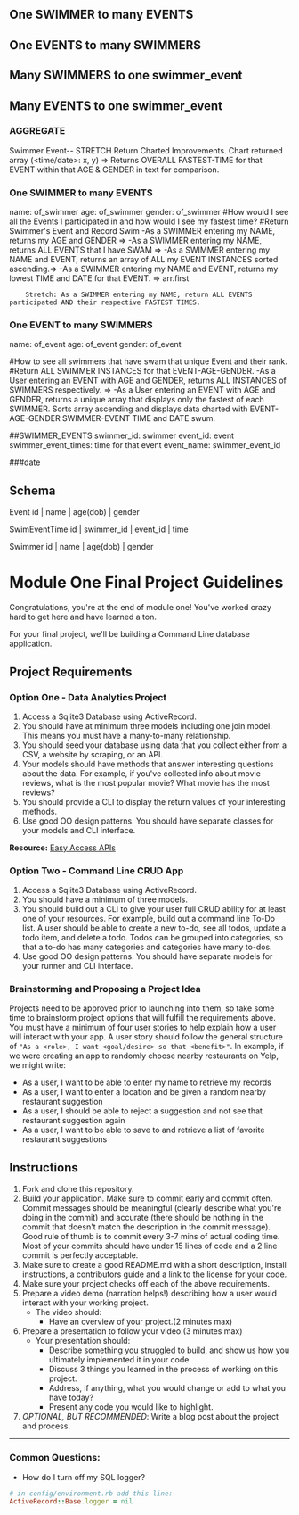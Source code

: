 ## One SWIMMER to many EVENTS
## One EVENTS to many SWIMMERS

## Many SWIMMERS to one swimmer_event
## Many EVENTS to one swimmer_event


### AGGREGATE

Swimmer Event--    STRETCH Return Charted Improvements.
          Chart returned array (<time/date>: x, y) =>
          Returns OVERALL FASTEST-TIME for that EVENT within that AGE & GENDER in text for comparison.




### One SWIMMER to many EVENTS
name: of_swimmer
age: of_swimmer
gender: of_swimmer
#How would I see all the Events I participated in and how would I see my fastest time?
#Return Swimmer's Event and Record Swim
       -As a SWIMMER entering my NAME, returns my AGE and GENDER =>
       -As a SWIMMER entering my NAME, returns ALL EVENTS that I have SWAM =>
       -As a SWIMMER entering my NAME and EVENT, returns an array of ALL my EVENT INSTANCES sorted ascending.=>
       -As a SWIMMER entering my NAME and EVENT, returns my lowest TIME and DATE for that EVENT. => arr.first

        Stretch: As a SWIMMER entering my NAME, return ALL EVENTS participated AND their respective FASTEST TIMES.

### One EVENT to many SWIMMERS
name: of_event
age: of_event
gender: of_event

#How to see all swimmers that have swam that unique Event and their rank.
#Return ALL SWIMMER INSTANCES for that EVENT-AGE-GENDER.
  -As a User entering an EVENT with AGE and GENDER, returns ALL INSTANCES of SWIMMERS respectively. =>
  -As a User entering an EVENT with AGE and GENDER, returns a unique array that displays only the fastest of each SWIMMER. Sorts array ascending and displays data charted with EVENT-AGE-GENDER SWIMMER-EVENT TIME and DATE swum.

##SWIMMER_EVENTS
swimmer_id: swimmer
event_id: event
swimmer_event_times: time for that event
event_name: swimmer_event_id


###date

## Schema

Event
id | name | age(dob) | gender

SwimEventTime
id | swimmer_id | event_id | time

Swimmer
id | name | age(dob) | gender

# Module One Final Project Guidelines

Congratulations, you're at the end of module one! You've worked crazy hard to get here and have learned a ton.

For your final project, we'll be building a Command Line database application.

## Project Requirements

### Option One - Data Analytics Project

1. Access a Sqlite3 Database using ActiveRecord.
2. You should have at minimum three models including one join model. This means you must have a many-to-many relationship.
3. You should seed your database using data that you collect either from a CSV, a website by scraping, or an API.
4. Your models should have methods that answer interesting questions about the data. For example, if you've collected info about movie reviews, what is the most popular movie? What movie has the most reviews?
5. You should provide a CLI to display the return values of your interesting methods.  
6. Use good OO design patterns. You should have separate classes for your models and CLI interface.

  **Resource:** [Easy Access APIs](https://github.com/learn-co-curriculum/easy-access-apis)

### Option Two - Command Line CRUD App

1. Access a Sqlite3 Database using ActiveRecord.
2. You should have a minimum of three models.
3. You should build out a CLI to give your user full CRUD ability for at least one of your resources. For example, build out a command line To-Do list. A user should be able to create a new to-do, see all todos, update a todo item, and delete a todo. Todos can be grouped into categories, so that a to-do has many categories and categories have many to-dos.
4. Use good OO design patterns. You should have separate models for your runner and CLI interface.

### Brainstorming and Proposing a Project Idea

Projects need to be approved prior to launching into them, so take some time to brainstorm project options that will fulfill the requirements above.  You must have a minimum of four [user stories](https://en.wikipedia.org/wiki/User_story) to help explain how a user will interact with your app.  A user story should follow the general structure of `"As a <role>, I want <goal/desire> so that <benefit>"`. In example, if we were creating an app to randomly choose nearby restaurants on Yelp, we might write:

* As a user, I want to be able to enter my name to retrieve my records
* As a user, I want to enter a location and be given a random nearby restaurant suggestion
* As a user, I should be able to reject a suggestion and not see that restaurant suggestion again
* As a user, I want to be able to save to and retrieve a list of favorite restaurant suggestions

## Instructions

1. Fork and clone this repository.
2. Build your application. Make sure to commit early and commit often. Commit messages should be meaningful (clearly describe what you're doing in the commit) and accurate (there should be nothing in the commit that doesn't match the description in the commit message). Good rule of thumb is to commit every 3-7 mins of actual coding time. Most of your commits should have under 15 lines of code and a 2 line commit is perfectly acceptable.
3. Make sure to create a good README.md with a short description, install instructions, a contributors guide and a link to the license for your code.
4. Make sure your project checks off each of the above requirements.
5. Prepare a video demo (narration helps!) describing how a user would interact with your working project.
    * The video should:
      - Have an overview of your project.(2 minutes max)
6. Prepare a presentation to follow your video.(3 minutes max)
    * Your presentation should:
      - Describe something you struggled to build, and show us how you ultimately implemented it in your code.
      - Discuss 3 things you learned in the process of working on this project.
      - Address, if anything, what you would change or add to what you have today?
      - Present any code you would like to highlight.   
7. *OPTIONAL, BUT RECOMMENDED*: Write a blog post about the project and process.

---
### Common Questions:
- How do I turn off my SQL logger?
```ruby
# in config/environment.rb add this line:
ActiveRecord::Base.logger = nil
```

